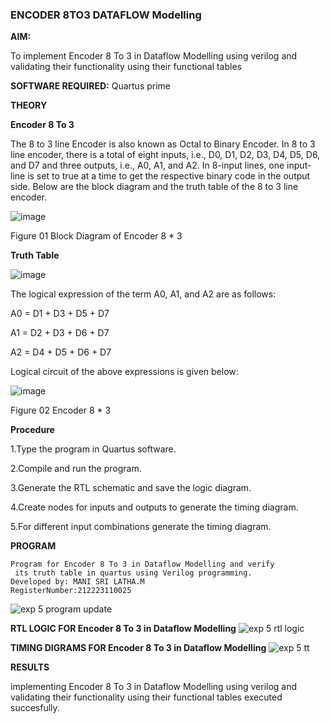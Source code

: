 ### ENCODER 8TO3 DATAFLOW Modelling

**AIM:**

To implement  Encoder 8 To 3 in Dataflow Modelling using verilog and validating their functionality using their functional tables

**SOFTWARE REQUIRED:** Quartus prime

**THEORY**

**Encoder 8 To 3**

The 8 to 3 line Encoder is also known as Octal to Binary Encoder. In 8 to 3 line encoder, there is a total of eight inputs, i.e., D0, D1, D2, D3, D4, D5, D6, and D7 and three outputs, i.e., A0, A1, and A2. In 8-input lines, one input-line is set to true at a time to get the respective binary code in the output side. Below are the block diagram and the truth table of the 8 to 3 line encoder.

![image](https://github.com/naavaneetha/ENCODER8TO3DATAFLOW/assets/154305477/0bc242c1-eb9e-4c47-afe5-30428470efc3)

Figure 01  Block Diagram of Encoder 8 * 3

**Truth Table**

![image](https://github.com/naavaneetha/ENCODER8TO3DATAFLOW/assets/154305477/35496b14-ae6e-4cd1-9abd-d6736b576575)

The logical expression of the term A0, A1, and A2 are as follows:

A0 = D1 + D3 + D5 + D7

A1 = D2 + D3 + D6 + D7

A2 = D4 + D5 + D6 + D7

Logical circuit of the above expressions is given below:

![image](https://github.com/naavaneetha/ENCODER8TO3DATAFLOW/assets/154305477/95acaee6-c873-4c75-89eb-ef09fb158053)

Figure 02  Encoder 8 * 3

**Procedure**


1.Type the program in Quartus software.


2.Compile and run the program.


3.Generate the RTL schematic and save the logic diagram.


4.Create nodes for inputs and outputs to generate the timing diagram.


5.For different input combinations generate the timing diagram.


**PROGRAM**
```
Program for Encoder 8 To 3 in Dataflow Modelling and verify
 its truth table in quartus using Verilog programming. 
Developed by: MANI SRI LATHA.M
RegisterNumber:212223110025
```
![exp 5 program update](https://github.com/23003250/ENCODER8TO3DATAFLOW/assets/139331462/b2a06568-bdd4-42d0-9a18-524225b3d688)


**RTL LOGIC FOR Encoder 8 To 3 in Dataflow Modelling**
![exp 5 rtl logic](https://github.com/23003250/ENCODER8TO3DATAFLOW/assets/139331462/c8cb2265-4505-4f56-a177-9e8f038f47ae)


**TIMING DIGRAMS FOR Encoder 8 To 3 in Dataflow Modelling**
![exp 5 tt](https://github.com/23003250/ENCODER8TO3DATAFLOW/assets/139331462/d853a781-f957-440c-84f7-bf062b963455)


**RESULTS**

implementing Encoder 8 To 3 in Dataflow Modelling using verilog and validating their functionality using their functional tables executed succesfully.



